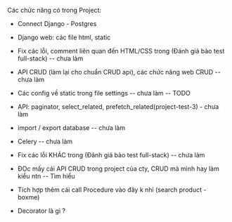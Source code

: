 Các chức năng có trong Project:
- Connect Django - Postgres
- Django web: các file html, static

- Fix các lỗi, comment liên quan đến HTML/CSS trong (Đánh giá bào test full-stack) -- chưa làm
- API CRUD (làm lại cho chuẩn CRUD api), các chức năng web CRUD -- chưa làm 
- Các config về static trong file settings -- chưa làm -- TODO
- API: paginator, select_related, prefetch_related(project-test-3) - chưa làm
- import / export database -- chưa làm
- Celery -- chưa làm
- Fix các lỗi KHÁC trong (Đánh giá bào test full-stack) -- chưa làm

- ĐỌc mấy cái API CRUD trong project của cty, CRUD mà mình hay làm kiểu ntn -- Tìm hiểu

- Tích hợp thêm cái call Procedure vào đây k nhỉ (search product - boxme)
- Decorator là gì ?
